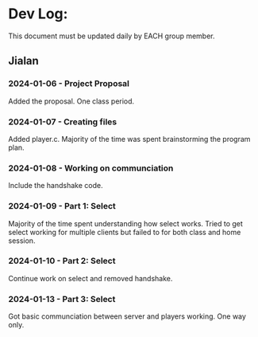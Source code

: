 # Dev Log:

This document must be updated daily by EACH group member.

## Jialan

### 2024-01-06 - Project Proposal
Added the proposal. One class period.

### 2024-01-07 - Creating files
Added player.c. Majority of the time was spent brainstorming the program plan.

### 2024-01-08 - Working on communciation
Include the handshake code.

### 2024-01-09 - Part 1: Select
Majority of the time spent understanding how select works. Tried to get select working for multiple clients
but failed to for both class and home session.

### 2024-01-10 - Part 2: Select
Continue work on select and removed handshake.

### 2024-01-13 - Part 3: Select
Got basic communciation between server and players working. One way only.
